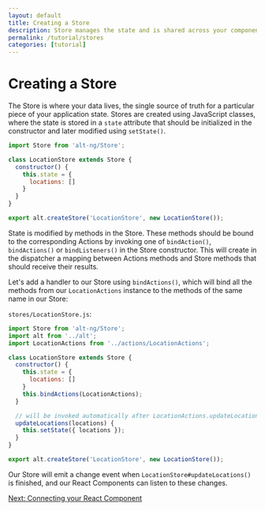 ```yaml
---
layout: default
title: Creating a Store
description: Store manages the state and is shared across your components
permalink: /tutorial/stores
categories: [tutorial]
---
```


# Creating a Store

The Store is where your data lives, the single source of truth for a particular piece of your application state. Stores are created using JavaScript classes, where the state is stored in a `state` attribute that should be initialized in the constructor and later modified using `setState()`. 

```js
import Store from 'alt-ng/Store';

class LocationStore extends Store {
  constructor() {
    this.state = {
      locations: []
    }
  }
}

export alt.createStore('LocationStore', new LocationStore());
```

State is modified by methods in the Store. These methods should be bound to the corresponding Actions by invoking 
one of `bindAction()`, `bindActions()` or `bindListeners()` in the Store constructor. This will create in the dispatcher 
a mapping between Actions methods and Store methods that should receive their results.

Let's add a handler to our Store using `bindActions()`, which will bind all the methods from our
`LocationActions` instance to the methods of the same name in our Store:

`stores/LocationStore.js`:

```js
import Store from 'alt-ng/Store';
import alt from '../alt';
import LocationActions from '../actions/LocationActions';

class LocationStore extends Store {
  constructor() {
    this.state = {
      locations: []
    }
    this.bindActions(LocationActions);
  }

  // will be invoked automatically after LocationActions.updateLocations is finished
  updateLocations(locations) {
    this.setState({ locations });
  }
}

export alt.createStore('LocationStore', new LocationStore());
```

Our Store will emit a change event when `LocationStore#updateLocations()` is finished, and our React Components 
can listen to these changes. 

<div class="form-actions">
  <a class="btn btn-primary" href="./views">Next: Connecting your React Component</a>
</div>